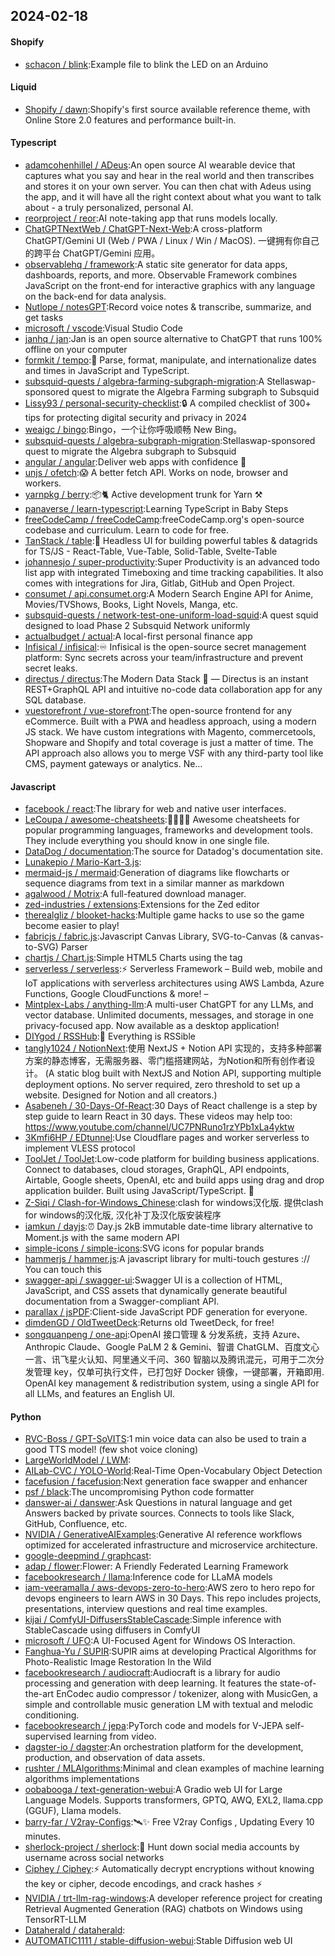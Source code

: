 ## 2024-02-18

#### Shopify
* [schacon / blink](https://github.com/schacon/blink):Example file to blink the LED on an Arduino

#### Liquid
* [Shopify / dawn](https://github.com/Shopify/dawn):Shopify's first source available reference theme, with Online Store 2.0 features and performance built-in.

#### Typescript
* [adamcohenhillel / ADeus](https://github.com/adamcohenhillel/ADeus):An open source AI wearable device that captures what you say and hear in the real world and then transcribes and stores it on your own server. You can then chat with Adeus using the app, and it will have all the right context about what you want to talk about - a truly personalized, personal AI.
* [reorproject / reor](https://github.com/reorproject/reor):AI note-taking app that runs models locally.
* [ChatGPTNextWeb / ChatGPT-Next-Web](https://github.com/ChatGPTNextWeb/ChatGPT-Next-Web):A cross-platform ChatGPT/Gemini UI (Web / PWA / Linux / Win / MacOS). 一键拥有你自己的跨平台 ChatGPT/Gemini 应用。
* [observablehq / framework](https://github.com/observablehq/framework):A static site generator for data apps, dashboards, reports, and more. Observable Framework combines JavaScript on the front-end for interactive graphics with any language on the back-end for data analysis.
* [Nutlope / notesGPT](https://github.com/Nutlope/notesGPT):Record voice notes & transcribe, summarize, and get tasks
* [microsoft / vscode](https://github.com/microsoft/vscode):Visual Studio Code
* [janhq / jan](https://github.com/janhq/jan):Jan is an open source alternative to ChatGPT that runs 100% offline on your computer
* [formkit / tempo](https://github.com/formkit/tempo):📆 Parse, format, manipulate, and internationalize dates and times in JavaScript and TypeScript.
* [subsquid-quests / algebra-farming-subgraph-migration](https://github.com/subsquid-quests/algebra-farming-subgraph-migration):A Stellaswap-sponsored quest to migrate the Algebra Farming subgraph to Subsquid
* [Lissy93 / personal-security-checklist](https://github.com/Lissy93/personal-security-checklist):🔒 A compiled checklist of 300+ tips for protecting digital security and privacy in 2024
* [weaigc / bingo](https://github.com/weaigc/bingo):Bingo，一个让你呼吸顺畅 New Bing。
* [subsquid-quests / algebra-subgraph-migration](https://github.com/subsquid-quests/algebra-subgraph-migration):Stellaswap-sponsored quest to migrate the Algebra subgraph to Subsquid
* [angular / angular](https://github.com/angular/angular):Deliver web apps with confidence 🚀
* [unjs / ofetch](https://github.com/unjs/ofetch):😱 A better fetch API. Works on node, browser and workers.
* [yarnpkg / berry](https://github.com/yarnpkg/berry):📦🐈 Active development trunk for Yarn ⚒
* [panaverse / learn-typescript](https://github.com/panaverse/learn-typescript):Learning TypeScript in Baby Steps
* [freeCodeCamp / freeCodeCamp](https://github.com/freeCodeCamp/freeCodeCamp):freeCodeCamp.org's open-source codebase and curriculum. Learn to code for free.
* [TanStack / table](https://github.com/TanStack/table):🤖 Headless UI for building powerful tables & datagrids for TS/JS - React-Table, Vue-Table, Solid-Table, Svelte-Table
* [johannesjo / super-productivity](https://github.com/johannesjo/super-productivity):Super Productivity is an advanced todo list app with integrated Timeboxing and time tracking capabilities. It also comes with integrations for Jira, Gitlab, GitHub and Open Project.
* [consumet / api.consumet.org](https://github.com/consumet/api.consumet.org):A Modern Search Engine API for Anime, Movies/TVShows, Books, Light Novels, Manga, etc.
* [subsquid-quests / network-test-one-uniform-load-squid](https://github.com/subsquid-quests/network-test-one-uniform-load-squid):A quest squid designed to load Phase 2 Subsquid Network uniformly
* [actualbudget / actual](https://github.com/actualbudget/actual):A local-first personal finance app
* [Infisical / infisical](https://github.com/Infisical/infisical):♾ Infisical is the open-source secret management platform: Sync secrets across your team/infrastructure and prevent secret leaks.
* [directus / directus](https://github.com/directus/directus):The Modern Data Stack 🐰 — Directus is an instant REST+GraphQL API and intuitive no-code data collaboration app for any SQL database.
* [vuestorefront / vue-storefront](https://github.com/vuestorefront/vue-storefront):The open-source frontend for any eCommerce. Built with a PWA and headless approach, using a modern JS stack. We have custom integrations with Magento, commercetools, Shopware and Shopify and total coverage is just a matter of time. The API approach also allows you to merge VSF with any third-party tool like CMS, payment gateways or analytics. Ne…

#### Javascript
* [facebook / react](https://github.com/facebook/react):The library for web and native user interfaces.
* [LeCoupa / awesome-cheatsheets](https://github.com/LeCoupa/awesome-cheatsheets):👩‍💻👨‍💻 Awesome cheatsheets for popular programming languages, frameworks and development tools. They include everything you should know in one single file.
* [DataDog / documentation](https://github.com/DataDog/documentation):The source for Datadog's documentation site.
* [Lunakepio / Mario-Kart-3.js](https://github.com/Lunakepio/Mario-Kart-3.js):
* [mermaid-js / mermaid](https://github.com/mermaid-js/mermaid):Generation of diagrams like flowcharts or sequence diagrams from text in a similar manner as markdown
* [agalwood / Motrix](https://github.com/agalwood/Motrix):A full-featured download manager.
* [zed-industries / extensions](https://github.com/zed-industries/extensions):Extensions for the Zed editor
* [therealgliz / blooket-hacks](https://github.com/therealgliz/blooket-hacks):Multiple game hacks to use so the game become easier to play!
* [fabricjs / fabric.js](https://github.com/fabricjs/fabric.js):Javascript Canvas Library, SVG-to-Canvas (& canvas-to-SVG) Parser
* [chartjs / Chart.js](https://github.com/chartjs/Chart.js):Simple HTML5 Charts using the <canvas> tag
* [serverless / serverless](https://github.com/serverless/serverless):⚡ Serverless Framework – Build web, mobile and IoT applications with serverless architectures using AWS Lambda, Azure Functions, Google CloudFunctions & more! –
* [Mintplex-Labs / anything-llm](https://github.com/Mintplex-Labs/anything-llm):A multi-user ChatGPT for any LLMs, and vector database. Unlimited documents, messages, and storage in one privacy-focused app. Now available as a desktop application!
* [DIYgod / RSSHub](https://github.com/DIYgod/RSSHub):🍰 Everything is RSSible
* [tangly1024 / NotionNext](https://github.com/tangly1024/NotionNext):使用 NextJS + Notion API 实现的，支持多种部署方案的静态博客，无需服务器、零门槛搭建网站，为Notion和所有创作者设计。 (A static blog built with NextJS and Notion API, supporting multiple deployment options. No server required, zero threshold to set up a website. Designed for Notion and all creators.)
* [Asabeneh / 30-Days-Of-React](https://github.com/Asabeneh/30-Days-Of-React):30 Days of React challenge is a step by step guide to learn React in 30 days. These videos may help too: https://www.youtube.com/channel/UC7PNRuno1rzYPb1xLa4yktw
* [3Kmfi6HP / EDtunnel](https://github.com/3Kmfi6HP/EDtunnel):Use Cloudflare pages and worker serverless to implement VLESS protocol
* [ToolJet / ToolJet](https://github.com/ToolJet/ToolJet):Low-code platform for building business applications. Connect to databases, cloud storages, GraphQL, API endpoints, Airtable, Google sheets, OpenAI, etc and build apps using drag and drop application builder. Built using JavaScript/TypeScript. 🚀
* [Z-Siqi / Clash-for-Windows_Chinese](https://github.com/Z-Siqi/Clash-for-Windows_Chinese):clash for windows汉化版. 提供clash for windows的汉化版, 汉化补丁及汉化版安装程序
* [iamkun / dayjs](https://github.com/iamkun/dayjs):⏰ Day.js 2kB immutable date-time library alternative to Moment.js with the same modern API
* [simple-icons / simple-icons](https://github.com/simple-icons/simple-icons):SVG icons for popular brands
* [hammerjs / hammer.js](https://github.com/hammerjs/hammer.js):A javascript library for multi-touch gestures :// You can touch this
* [swagger-api / swagger-ui](https://github.com/swagger-api/swagger-ui):Swagger UI is a collection of HTML, JavaScript, and CSS assets that dynamically generate beautiful documentation from a Swagger-compliant API.
* [parallax / jsPDF](https://github.com/parallax/jsPDF):Client-side JavaScript PDF generation for everyone.
* [dimdenGD / OldTweetDeck](https://github.com/dimdenGD/OldTweetDeck):Returns old TweetDeck, for free!
* [songquanpeng / one-api](https://github.com/songquanpeng/one-api):OpenAI 接口管理 & 分发系统，支持 Azure、Anthropic Claude、Google PaLM 2 & Gemini、智谱 ChatGLM、百度文心一言、讯飞星火认知、阿里通义千问、360 智脑以及腾讯混元，可用于二次分发管理 key，仅单可执行文件，已打包好 Docker 镜像，一键部署，开箱即用. OpenAI key management & redistribution system, using a single API for all LLMs, and features an English UI.

#### Python
* [RVC-Boss / GPT-SoVITS](https://github.com/RVC-Boss/GPT-SoVITS):1 min voice data can also be used to train a good TTS model! (few shot voice cloning)
* [LargeWorldModel / LWM](https://github.com/LargeWorldModel/LWM):
* [AILab-CVC / YOLO-World](https://github.com/AILab-CVC/YOLO-World):Real-Time Open-Vocabulary Object Detection
* [facefusion / facefusion](https://github.com/facefusion/facefusion):Next generation face swapper and enhancer
* [psf / black](https://github.com/psf/black):The uncompromising Python code formatter
* [danswer-ai / danswer](https://github.com/danswer-ai/danswer):Ask Questions in natural language and get Answers backed by private sources. Connects to tools like Slack, GitHub, Confluence, etc.
* [NVIDIA / GenerativeAIExamples](https://github.com/NVIDIA/GenerativeAIExamples):Generative AI reference workflows optimized for accelerated infrastructure and microservice architecture.
* [google-deepmind / graphcast](https://github.com/google-deepmind/graphcast):
* [adap / flower](https://github.com/adap/flower):Flower: A Friendly Federated Learning Framework
* [facebookresearch / llama](https://github.com/facebookresearch/llama):Inference code for LLaMA models
* [iam-veeramalla / aws-devops-zero-to-hero](https://github.com/iam-veeramalla/aws-devops-zero-to-hero):AWS zero to hero repo for devops engineers to learn AWS in 30 Days. This repo includes projects, presentations, interview questions and real time examples.
* [kijai / ComfyUI-DiffusersStableCascade](https://github.com/kijai/ComfyUI-DiffusersStableCascade):Simple inference with StableCascade using diffusers in ComfyUI
* [microsoft / UFO](https://github.com/microsoft/UFO):A UI-Focused Agent for Windows OS Interaction.
* [Fanghua-Yu / SUPIR](https://github.com/Fanghua-Yu/SUPIR):SUPIR aims at developing Practical Algorithms for Photo-Realistic Image Restoration In the Wild
* [facebookresearch / audiocraft](https://github.com/facebookresearch/audiocraft):Audiocraft is a library for audio processing and generation with deep learning. It features the state-of-the-art EnCodec audio compressor / tokenizer, along with MusicGen, a simple and controllable music generation LM with textual and melodic conditioning.
* [facebookresearch / jepa](https://github.com/facebookresearch/jepa):PyTorch code and models for V-JEPA self-supervised learning from video.
* [dagster-io / dagster](https://github.com/dagster-io/dagster):An orchestration platform for the development, production, and observation of data assets.
* [rushter / MLAlgorithms](https://github.com/rushter/MLAlgorithms):Minimal and clean examples of machine learning algorithms implementations
* [oobabooga / text-generation-webui](https://github.com/oobabooga/text-generation-webui):A Gradio web UI for Large Language Models. Supports transformers, GPTQ, AWQ, EXL2, llama.cpp (GGUF), Llama models.
* [barry-far / V2ray-Configs](https://github.com/barry-far/V2ray-Configs):🛰️✨ Free V2ray Configs , Updating Every 10 minutes.
* [sherlock-project / sherlock](https://github.com/sherlock-project/sherlock):🔎 Hunt down social media accounts by username across social networks
* [Ciphey / Ciphey](https://github.com/Ciphey/Ciphey):⚡ Automatically decrypt encryptions without knowing the key or cipher, decode encodings, and crack hashes ⚡
* [NVIDIA / trt-llm-rag-windows](https://github.com/NVIDIA/trt-llm-rag-windows):A developer reference project for creating Retrieval Augmented Generation (RAG) chatbots on Windows using TensorRT-LLM
* [Dataherald / dataherald](https://github.com/Dataherald/dataherald):
* [AUTOMATIC1111 / stable-diffusion-webui](https://github.com/AUTOMATIC1111/stable-diffusion-webui):Stable Diffusion web UI
